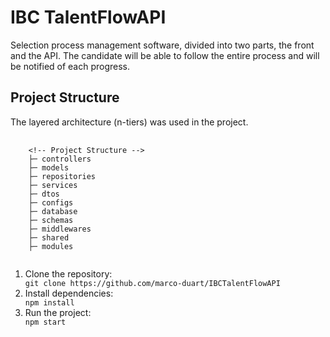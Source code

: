 <h1>IBC TalentFlowAPI</h1>

<p>Selection process management software, divided into two parts, the front and the API. The candidate will be able to follow the entire process and will be notified of each progress.</p>

<h2>Project Structure</h2>

<p>The layered architecture (n-tiers) was used in the project.</p>

<pre>
  <code>
    &lt;!-- Project Structure --&gt;
    ├─ controllers
    ├─ models
    ├─ repositories
    ├─ services
    ├─ dtos
    ├─ configs
    ├─ database
    ├─ schemas
    ├─ middlewares
    ├─ shared
    ├─ modules
  </code>
</pre>

<ol>
  <li>Clone the repository:</li>
  <code>git clone https://github.com/marco-duart/IBCTalentFlowAPI</code>

  <li>Install dependencies:</li>
  <code>npm install</code>

  <li>Run the project:</li>
  <code>npm start</code>
</ol>
